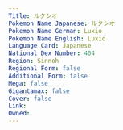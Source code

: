 ```yaml
---
﻿Title: ルクシオ
Pokemon Name Japanese: ルクシオ
Pokemon Name German: Luxio
Pokemon Name English: Luxio
Language Card: Japanese
National Dex Number: 404
Region: Sinnoh
Regional Form: false
Additional Form: false
Mega: false
Gigantamax: false
Cover: false
Link: 
Owned: 
---
```

